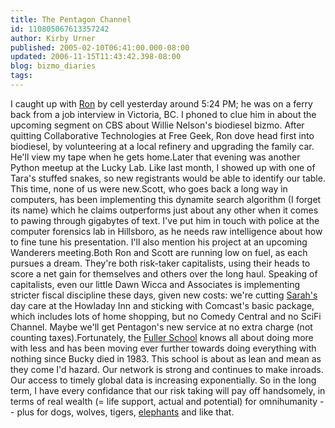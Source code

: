 ```yaml
---
title: The Pentagon Channel
id: 110805067613357242
author: Kirby Urner
published: 2005-02-10T06:41:00.000-08:00
updated: 2006-11-15T11:43:42.398-08:00
blog: bizmo_diaries
tags: 
---
```


I caught up with [Ron](http://worldgame.blogspot.com/2004/12/day-in-pdx.html) by cell yesterday around 5:24 PM; he was on a ferry back from a job interview in Victoria, BC. I phoned to clue him in about the upcoming segment on CBS about Willie Nelson's biodiesel bizmo. After quitting Collaborative Technologies at Free Geek, Ron dove head first into biodiesel, by volunteering at a local refinery and upgrading the family car. He'll view my tape when he gets home.Later that evening was another Python meetup at the Lucky Lab. Like last month, I showed up with one of Tara's stuffed snakes, so new registrants would be able to identify our table. This time, none of us were new.Scott, who goes back a long way in computers, has been implementing this dynamite search algorithm (I forget its name) which he claims outperforms just about any other when it comes to pawing through gigabytes of text. I've put him in touch with police at the computer forensics lab in Hillsboro, as he needs raw intelligence about how to fine tune his presentation. I'll also mention his project at an upcoming Wanderers meeting.Both Ron and Scott are running low on fuel, as each pursues a dream. They're both risk-taker capitalists, using their heads to score a net gain for themselves and others over the long haul. Speaking of capitalists, even our little Dawn Wicca and Associates is implementing stricter fiscal discipline these days, given new costs: we're cutting [Sarah's](http://worldgame.blogspot.com/2005/01/happy-bday-sarah.html) day care at the Howladay Inn and sticking with Comcast's basic package, which includes lots of home shopping, but no Comedy Central and no SciFi Channel.  Maybe we'll get Pentagon's new service at no extra charge (not counting taxes).Fortunately, the [Fuller School](http://worldgame.blogspot.com/2004/12/school-business.html) knows all about doing more with less and has been moving ever further towards doing everything with nothing since Bucky died in 1983. This school is about as lean and mean as they come I'd hazard. Our network is strong and continues to make inroads. Our access to timely global data is increasing exponentially. So in the long term, I have every confidance that our risk taking will pay off handsomely, in terms of real wealth (= life support, actual and potential) for omnihumanity -- plus for dogs, wolves, tigers, [elephants](http://www.grunch.net/synergetics/gst2.html) and like that.